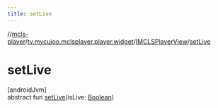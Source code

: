 ```yaml
---
title: setLive
---
```

//[mcls-player](../../../index.html)/[tv.mycujoo.mclsplayer.player.widget](../index.html)/[IMCLSPlayerView](index.html)/[setLive](set-live.html)



# setLive



[androidJvm]\
abstract fun [setLive](set-live.html)(isLive: [Boolean](https://kotlinlang.org/api/latest/jvm/stdlib/kotlin/-boolean/index.html))




